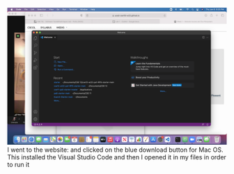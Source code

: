 ![Image](DownloadVSCode.png)
I went to the website: and clicked on the blue download button for Mac OS. This installed the Visual Studio Code and then I opened it in my files in order to run it
